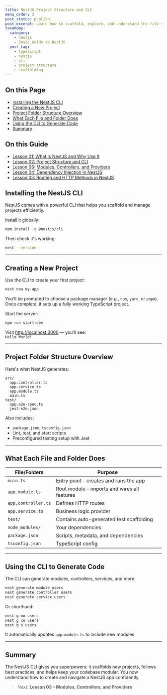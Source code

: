 ```yaml
---
title: NestJS Project Structure and CLI
menu_order: 2
post_status: publish
post_excerpt: Learn how to scaffold, explore, and understand the file structure of a NestJS project using the powerful CLI.
taxonomy:
  category:
    - nestjs
    - Basic Guide to NestJS
  post_tag:
    - typescript
    - nestjs
    - cli
    - project-structure
    - scaffolding
---
```


<div class="toc" markdown="1">

<div class="otp" markdown="1">

## On this Page

- [Installing the NestJS CLI](#installing-the-nestjs-cli)
- [Creating a New Project](#creating-a-new-project)
- [Project Folder Structure Overview](#project-folder-structure-overview)
- [What Each File and Folder Does](#what-each-file-and-folder-does)
- [Using the CLI to Generate Code](#using-the-cli-to-generate-code)
- [Summary](#summary)

</div>

<div class="otg" markdown="1">

## On this Guide

- [Lesson 01: What is NestJS and Why Use It](./lesson-01-what-is-nestjs-and-why-use-it)
- [Lesson 02: Project Structure and CLI](./lesson-02-project-structure-and-cli)
- [Lesson 03: Modules, Controllers, and Providers](./lesson-03-modules-controllers-and-providers)
- [Lesson 04: Dependency Injection in NestJS](./lesson-04-dependency-injection-in-nestjs)
- [Lesson 05: Routing and HTTP Methods in NestJS](./lesson-05-routing-and-http-methods-in-nestjs)

</div>

</div>

<div class="guru-main" markdown="1">

## Installing the NestJS CLI

NestJS comes with a powerful CLI that helps you scaffold and manage projects efficiently.

Install it globally:

```bash
npm install -g @nestjs/cli
```

Then check it's working:

```bash
nest --version
```

---

## Creating a New Project

Use the CLI to create your first project:

```bash
nest new my-app
```

You'll be prompted to choose a package manager (e.g., `npm`, `yarn`, or `pnpm`). Once complete, it sets up a fully working TypeScript project.

Start the server:

```bash
npm run start:dev
```

Visit [http://localhost:3000](http://localhost:3000) — you’ll see:  
`Hello World!`

---

## Project Folder Structure Overview

Here's what NestJS generates:

```
src/
  app.controller.ts
  app.service.ts
  app.module.ts
  main.ts
test/
  app.e2e-spec.ts
  jest-e2e.json
```

Also includes:

- `package.json`, `tsconfig.json`
- Lint, test, and start scripts
- Preconfigured testing setup with Jest

---

## What Each File and Folder Does

| File/Folders         | Purpose |
|----------------------|---------|
| `main.ts`            | Entry point – creates and runs the app |
| `app.module.ts`      | Root module – imports and wires all features |
| `app.controller.ts`  | Defines HTTP routes |
| `app.service.ts`     | Business logic provider |
| `test/`              | Contains auto-generated test scaffolding |
| `node_modules/`      | Your dependencies |
| `package.json`       | Scripts, metadata, and dependencies |
| `tsconfig.json`      | TypeScript config |

---

## Using the CLI to Generate Code

The CLI can generate modules, controllers, services, and more:

```bash
nest generate module users
nest generate controller users
nest generate service users
```

Or shorthand:

```bash
nest g mo users
nest g co users
nest g s users
```

It automatically updates `app.module.ts` to include new modules.

---

## Summary

The NestJS CLI gives you superpowers: it scaffolds new projects, follows best practices, and helps keep your codebase modular. You now understand how to create and navigate a NestJS app confidently.

> Next: **Lesson 03 – Modules, Controllers, and Providers**

</div>
